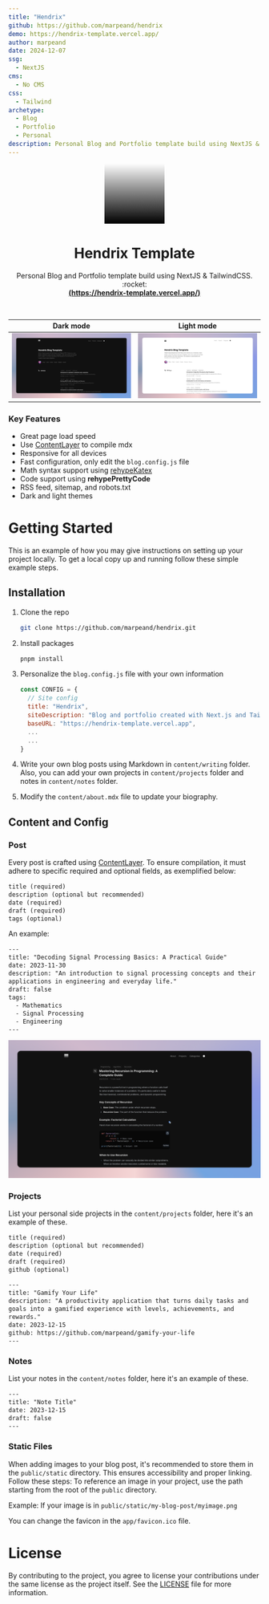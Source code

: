 ```yaml
---
title: "Hendrix"
github: https://github.com/marpeand/hendrix
demo: https://hendrix-template.vercel.app/
author: marpeand
date: 2024-12-07
ssg:
  - NextJS
cms:
  - No CMS
css:
  - Tailwind
archetype:
  - Blog
  - Portfolio
  - Personal
description: Personal Blog and Portfolio template build using NextJS & TailwindCSS.
---
```


<div align="center">
  <a href="https://github.com/marpeand/hendrix">
    <img src="https://raw.githubusercontent.com/marpeand/hendrix/main/public/logo.png" alt="Logo" width="120" height="120">
  </a>
  </br>

  <h1 align=center> Hendrix Template</h1>
  <p align="center">
    Personal Blog and Portfolio template build using NextJS & TailwindCSS. :rocket:
    <br />
    <a href="https://hendrix-template.vercel.app"><strong>(https://hendrix-template.vercel.app/)</strong></a>
  </p>
</div>
<br />

| Dark mode                                                                                        | Light mode                                                                                         |
| ------------------------------------------------------------------------------------------------ | -------------------------------------------------------------------------------------------------- |
| ![Dark mode](https://raw.githubusercontent.com/marpeand/hendrix/main/public/dark-screenshot.png) | ![Light mode](https://raw.githubusercontent.com/marpeand/hendrix/main/public/light-screenshot.png) |

### Key Features

- Great page load speed
- Use [ContentLayer](https://www.contentlayer.dev/) to compile mdx
- Responsive for all devices
- Fast configuration, only edit the `blog.config.js` file
- Math syntax support using [rehypeKatex](https://katex.org/)
- Code support using **rehypePrettyCode**
- RSS feed, sitemap, and robots.txt
- Dark and light themes

# Getting Started

This is an example of how you may give instructions on setting up your project locally.
To get a local copy up and running follow these simple example steps.

## Installation

1. Clone the repo

   ```sh
   git clone https://github.com/marpeand/hendrix.git
   ```

2. Install packages

   ```sh
   pnpm install
   ```

3. Personalize the `blog.config.js` file with your own information

   ```js
   const CONFIG = {
     // Site config
     title: "Hendrix",
     siteDescription: "Blog and portfolio created with Next.js and Tailwind CSS",
     baseURL: "https://hendrix-template.vercel.app",
     ...
     ...
   }
   ```

4. Write your own blog posts using Markdown in `content/writing` folder. Also, you can add your own projects in `content/projects` folder and notes in `content/notes` folder.
5. Modify the `content/about.mdx` file to update your biography.

## Content and Config

### Post

Every post is crafted using [ContentLayer](https://www.contentlayer.dev/). To ensure compilation, it must adhere to specific required and optional fields, as exemplified below:

```
title (required)
description (optional but recommended)
date (required)
draft (required)
tags (optional)
```

An example:

```
---
title: "Decoding Signal Processing Basics: A Practical Guide"
date: 2023-11-30
description: "An introduction to signal processing concepts and their applications in engineering and everyday life."
draft: false
tags:
  - Mathematics
  - Signal Processing
  - Engineering
---
```

![Post Page](https://raw.githubusercontent.com/marpeand/hendrix/refs/heads/main/public/post-page-screenshot.png)

### Projects

List your personal side projects in the `content/projects` folder, here it's an example of these.

```
title (required)
description (optional but recommended)
date (required)
draft (required)
github (optional)
```

```
---
title: "Gamify Your Life"
description: "A productivity application that turns daily tasks and goals into a gamified experience with levels, achievements, and rewards."
date: 2023-12-15
github: https://github.com/marpeand/gamify-your-life
---
```

### Notes

List your notes in the `content/notes` folder, here it's an example of these.

```
---
title: "Note Title"
date: 2023-12-15
draft: false
---
```

### Static Files

When adding images to your blog post, it's recommended to store them in the `public/static` directory. This ensures accessibility and proper linking. Follow these steps:
To reference an image in your project, use the path starting from the root of the `public` directory.

Example: If your image is in `public/static/my-blog-post/myimage.png`

You can change the favicon in the `app/favicon.ico` file.

# License

By contributing to the project, you agree to license your contributions under the same license as the project itself. See the [LICENSE](LICENSE) file for more information.
